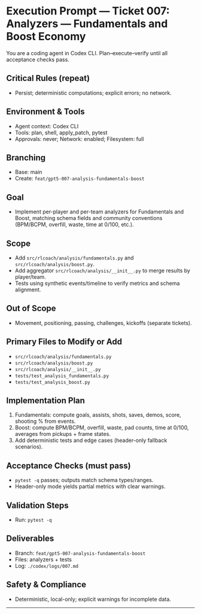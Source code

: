 # Execution Prompt — Ticket 007: Analyzers — Fundamentals and Boost Economy

You are a coding agent in Codex CLI. Plan–execute–verify until all acceptance checks pass.

## Critical Rules (repeat)
- Persist; deterministic computations; explicit errors; no network.

## Environment & Tools
- Agent context: Codex CLI
- Tools: plan, shell, apply_patch, pytest
- Approvals: never; Network: enabled; Filesystem: full

## Branching
- Base: main
- Create: `feat/gpt5-007-analysis-fundamentals-boost`

## Goal
- Implement per-player and per-team analyzers for Fundamentals and Boost, matching schema fields and community conventions (BPM/BCPM, overfill, waste, time at 0/100, etc.).

## Scope
- Add `src/rlcoach/analysis/fundamentals.py` and `src/rlcoach/analysis/boost.py`.
- Add aggregator `src/rlcoach/analysis/__init__.py` to merge results by player/team.
- Tests using synthetic events/timeline to verify metrics and schema alignment.

## Out of Scope
- Movement, positioning, passing, challenges, kickoffs (separate tickets).

## Primary Files to Modify or Add
- `src/rlcoach/analysis/fundamentals.py`
- `src/rlcoach/analysis/boost.py`
- `src/rlcoach/analysis/__init__.py`
- `tests/test_analysis_fundamentals.py`
- `tests/test_analysis_boost.py`

## Implementation Plan
1) Fundamentals: compute goals, assists, shots, saves, demos, score, shooting % from events.
2) Boost: compute BPM/BCPM, overfill, waste, pad counts, time at 0/100, averages from pickups + frame states.
3) Add deterministic tests and edge cases (header-only fallback scenarios).

## Acceptance Checks (must pass)
- `pytest -q` passes; outputs match schema types/ranges.
- Header-only mode yields partial metrics with clear warnings.

## Validation Steps
- Run: `pytest -q`

## Deliverables
- Branch: `feat/gpt5-007-analysis-fundamentals-boost`
- Files: analyzers + tests
- Log: `./codex/logs/007.md`

## Safety & Compliance
- Deterministic, local-only; explicit warnings for incomplete data.

---

